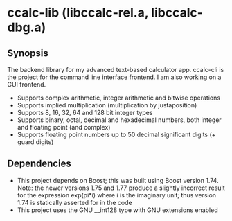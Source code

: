 # ccalc-lib (libccalc-rel.a, libccalc-dbg.a)
## Synopsis
The backend library for my advanced text-based calculator app. ccalc-cli is the
project for the command line interface frontend. I am also working on a GUI
frontend.
- Supports complex arithmetic, integer arithmetic and bitwise operations
- Supports implied multiplication (multiplication by justaposition)
- Supports 8, 16, 32, 64 and 128 bit integer types
- Supports binary, octal, decimal and hexadecimal numbers, both integer and
floating point (and complex)
- Supports floating point numbers up to 50 decimal significant digits (+ guard
digits)
## Dependencies
- This project depends on Boost; this was built using Boost version 1.74. Note:
the newer versions 1.75 and 1.77 produce a slightly incorrect result for the
expression exp(pi*i) where i is the imaginary unit; thus version 1.74 is
statically asserted for in the code
- This project uses the GNU __int128 type with GNU extensions enabled
